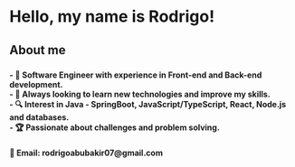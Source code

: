 # Hello, my name is Rodrigo!


<h2 align="left">About me</h2>

###

<h4 align="left">- 🚀 Software Engineer with experience in Front-end and Back-end development.<br>- 🎯 Always looking to learn new technologies and improve my skills.<br>- 🔍 Interest in Java - SpringBoot, JavaScript/TypeScript, React, Node.js and databases.<br>- 🏆 Passionate about challenges and problem solving.</h4>

###


###

###

<h4 align="left">📧 Email: rodrigoabubakir07@gmail.com
  
                 


###
